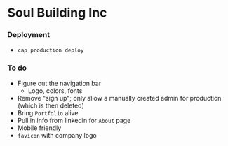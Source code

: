 # Soul Building Inc

### Deployment
* `cap production deploy`


### To do
* Figure out the navigation bar
  * Logo, colors, fonts
* Remove "sign up"; only allow a manually created admin for production (which is then deleted)
* Bring `Portfolio` alive
* Pull in info from linkedin for `About` page
* Mobile friendly
* `favicon` with company logo